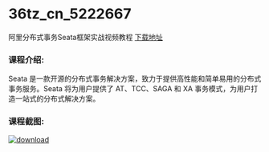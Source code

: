 # 36tz_cn_5222667
阿里分布式事务Seata框架实战视频教程
[下载地址](http://www.36tz.cn/article/5222667 "下载地址")
### 课程介绍:
Seata 是一款开源的分布式事务解决方案，致力于提供高性能和简单易用的分布式事务服务。Seata 将为用户提供了 AT、TCC、SAGA 和 XA 事务模式，为用户打造一站式的分布式解决方案。

### 课程截图:
[![download](http://36tz.cn/muke_img/2022_02_2-5.png "下载地址")](http://www.36tz.cn "下载地址")
